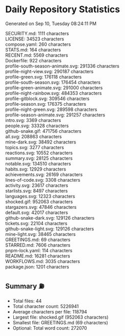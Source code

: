 # Daily Repository Statistics
Generated on Sep 10, Tuesday 08:24:11 PM  

SECURITY.md: 1111 characters  
LICENSE: 34523 characters  
compose.yaml: 260 characters  
STATS.md: 164 characters  
RECENT.md: 5569 characters  
Dockerfile: 922 characters  
profile-south-season-animate.svg: 291336 characters  
profile-night-view.svg: 290187 characters  
profile-green.svg: 176118 characters  
profile-south-season.svg: 176454 characters  
profile-green-animate.svg: 291000 characters  
profile-night-rainbow.svg: 484353 characters  
profile-gitblock.svg: 309546 characters  
profile-season.svg: 176375 characters  
profile-night-green.svg: 289598 characters  
profile-season-animate.svg: 291257 characters  
intro.svg: 3369 characters  
people.svg: 33328 characters  
github-snake.gif: 471756 characters  
all.svg: 208863 characters  
mine-dark.svg: 38492 characters  
topics.svg: 3277 characters  
reactions.svg: 10552 characters  
summary.svg: 28125 characters  
notable.svg: 134510 characters  
habits.svg: 12929 characters  
achievements.svg: 26169 characters  
lines-of-code.svg: 3308 characters  
activity.svg: 23617 characters  
starlists.svg: 8497 characters  
languages.svg: 12323 characters  
shocked.gif: 952063 characters  
stargazers.svg: 47846 characters  
default.svg: 42017 characters  
github-snake-dark.svg: 129126 characters  
tickets.svg: 22104 characters  
github-snake-light.svg: 129126 characters  
mine-light.svg: 38465 characters  
GREETINGS.md: 69 characters  
STARRED.md: 7606 characters  
pnpm-lock.yaml: 114 characters  
README.md: 16281 characters  
WORKFLOWS.md: 3035 characters  
package.json: 1201 characters  

## Summary ⛽  
- Total files: 44  
- Total character count: 5226941  
- Average characters per file: 118794  
- Largest file: shocked.gif (952063 characters)  
- Smallest file: GREETINGS.md (69 characters)  
- Optional: Total word count: 272070  
